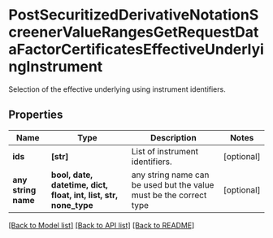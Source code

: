 # PostSecuritizedDerivativeNotationScreenerValueRangesGetRequestDataFactorCertificatesEffectiveUnderlyingInstrument

Selection of the effective underlying using instrument identifiers.

## Properties
Name | Type | Description | Notes
------------ | ------------- | ------------- | -------------
**ids** | **[str]** | List of instrument identifiers. | [optional] 
**any string name** | **bool, date, datetime, dict, float, int, list, str, none_type** | any string name can be used but the value must be the correct type | [optional]

[[Back to Model list]](../README.md#documentation-for-models) [[Back to API list]](../README.md#documentation-for-api-endpoints) [[Back to README]](../README.md)


